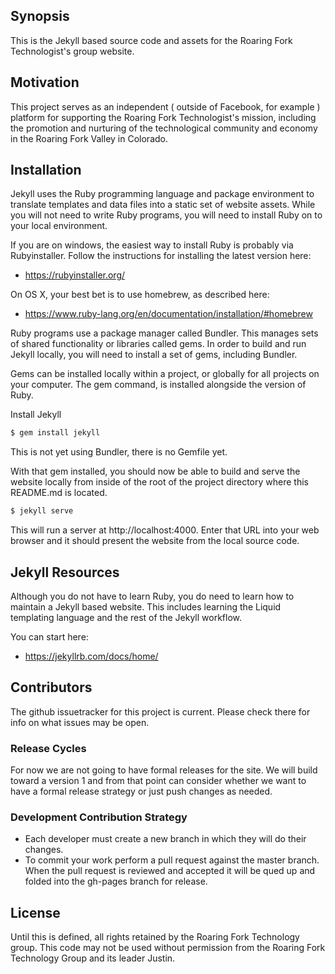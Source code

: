 ## Synopsis

This is the Jekyll based source code and assets for the Roaring Fork Technologist's group website.

## Motivation

This project serves as an independent ( outside of Facebook, for example ) platform for supporting the Roaring Fork Technologist's mission, including the promotion and nurturing of the technological community and economy in the Roaring Fork Valley in Colorado.

## Installation

Jekyll uses the Ruby programming language and package environment to translate templates and data files into a static set of website assets. While you will not need to write Ruby programs, you will need to install Ruby on to your local environment.

If you are on windows, the easiest way to install Ruby is probably via Rubyinstaller. Follow the instructions for installing the latest version here:

* https://rubyinstaller.org/

On OS X, your best bet is to use homebrew, as described here:

* https://www.ruby-lang.org/en/documentation/installation/#homebrew

Ruby programs use a package manager called Bundler. This manages sets of shared functionality or libraries called gems. In order to build and run Jekyll locally, you will need to install a set of gems, including Bundler.

Gems can be installed locally within a project, or globally for all projects on your computer. The gem command, is installed alongside the version of Ruby.

Install Jekyll

```bash
$ gem install jekyll
```

This is not yet using Bundler, there is no Gemfile yet.

With that gem installed, you should now be able to build and serve the website locally from inside of the root of the project directory where this README.md is located.

```bash
$ jekyll serve
```

This will run a server at http://localhost:4000. Enter that URL into your web browser and it should present the website from the local source code.

## Jekyll Resources

Although you do not have to learn Ruby, you do need to learn how to maintain a Jekyll based website. This includes learning the Liquid templating language and the rest of the Jekyll workflow.

You can start here:

* https://jekyllrb.com/docs/home/


## Contributors

The github issuetracker for this project is current. Please check there for info on what issues may be open.

### Release Cycles
For now we are not going to have formal releases for the site. We will build toward a version 1 and from that point can consider whether we want to have a formal release strategy or just push changes as needed.

### Development Contribution Strategy
* Each developer must create a new branch in which they will do their changes. 
* To commit your work perform a pull request against the master branch.
When the pull request is reviewed and accepted it will be qued up and folded into the gh-pages branch for release. 

## License

Until this is defined, all rights retained by the Roaring Fork Technology group. This code may not be used without permission from the Roaring Fork Technology Group and its leader Justin.
